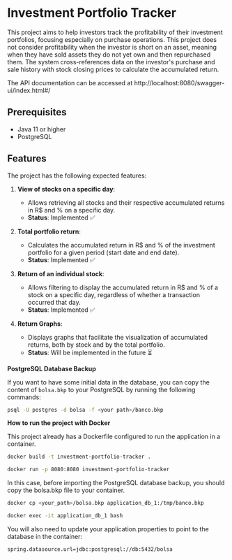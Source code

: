 # Investment Portfolio Tracker

This project aims to help investors track the profitability of their investment portfolios, focusing especially on purchase operations. This project does not consider profitability when the investor is short on an asset, meaning when they have sold assets they do not yet own and then repurchased them. The system cross-references data on the investor's purchase and sale history with stock closing prices to calculate the accumulated return.

The API documentation can be accessed at http://localhost:8080/swagger-ui/index.html#/

## Prerequisites

- Java 11 or higher
- PostgreSQL
  
## Features

The project has the following expected features:

1. **View of stocks on a specific day**:
   - Allows retrieving all stocks and their respective accumulated returns in R$ and % on a specific day.
   - **Status**: Implemented ✅

2. **Total portfolio return**:
   - Calculates the accumulated return in R$ and % of the investment portfolio for a given period (start date and end date).
   - **Status**: Implemented ✅

3. **Return of an individual stock**:
   - Allows filtering to display the accumulated return in R$ and % of a stock on a specific day, regardless of whether a transaction occurred that day.
   - **Status**: Implemented ✅

4. **Return Graphs**:
   - Displays graphs that facilitate the visualization of accumulated returns, both by stock and by the total portfolio.
   - **Status**: Will be implemented in the future ⏳

**PostgreSQL Database Backup**

If you want to have some initial data in the database, you can copy the content of `bolsa.bkp` to your PostgreSQL by running the following commands:

```sh
psql -U postgres -d bolsa -f <your path>/banco.bkp
```

**How to run the project with Docker**

This project already has a Dockerfile configured to run the application in a container.

```sh
docker build -t investment-portfolio-tracker .

docker run -p 8080:8080 investment-portfolio-tracker
```

In this case, before importing the PostgreSQL database backup, you should copy the bolsa.bkp file to your container.

```sh
docker cp <your_path>/bolsa.bkp application_db_1:/tmp/banco.bkp

docker exec -it application_db_1 bash
```
You will also need to update your application.properties to point to the database in the container:

```sh
spring.datasource.url=jdbc:postgresql://db:5432/bolsa
```

